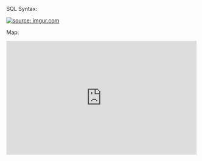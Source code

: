 SQL Syntax:

<a href="http://imgur.com/iVr2jYp"><img src="http://i.imgur.com/iVr2jYp.jpg" title="source: imgur.com" /></a>



Map:

<iframe width="500" height="300" scrolling="no" frameborder="no" src="https://www.google.com/fusiontables/embedviz?q=select+col3+from+1VWyvsMU7nM73VkN4qAHbVBc1eN0g7z0KiaujwSZu&amp;viz=MAP&amp;h=false&amp;lat=40.03789562860477&amp;lng=-103.37530851562502&amp;t=1&amp;z=4&amp;l=col3&amp;y=2&amp;tmplt=2&amp;hml=KML"></iframe>
